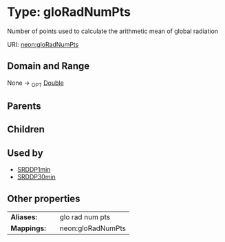 
# Type: gloRadNumPts


Number of points used to calculate the arithmetic mean of global radiation

URI: [neon:gloRadNumPts](https://data.neonscience.org/gloRadNumPts)


## Domain and Range

None ->  <sub>OPT</sub> [Double](types/Double.md)

## Parents


## Children


## Used by

 * [SRDDP1min](SRDDP1min.md)
 * [SRDDP30min](SRDDP30min.md)

## Other properties

|  |  |  |
| --- | --- | --- |
| **Aliases:** | | glo rad num pts |
| **Mappings:** | | neon:gloRadNumPts |

